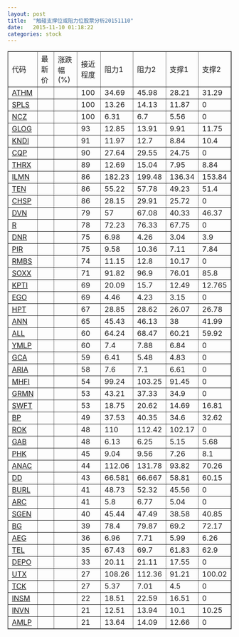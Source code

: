 ```yaml
---
layout: post
title:  "触碰支撑位或阻力位股票分析20151110"
date:   2015-11-10 01:18:22
categories: stock
---
```

<script type="text/javascript">
var stockList = []
stockList.push('gb_athm');
stockList.push('gb_spls');
stockList.push('gb_ncz');
stockList.push('gb_glog');
stockList.push('gb_kndi');
stockList.push('gb_cqp');
stockList.push('gb_thrx');
stockList.push('gb_ilmn');
stockList.push('gb_ten');
stockList.push('gb_chsp');
stockList.push('gb_dvn');
stockList.push('gb_r');
stockList.push('gb_dnr');
stockList.push('gb_pir');
stockList.push('gb_rmbs');
stockList.push('gb_soxx');
stockList.push('gb_kpti');
stockList.push('gb_ego');
stockList.push('gb_hpt');
stockList.push('gb_ann');
stockList.push('gb_all');
stockList.push('gb_ymlp');
stockList.push('gb_gca');
stockList.push('gb_aria');
stockList.push('gb_mhfi');
stockList.push('gb_grmn');
stockList.push('gb_swft');
stockList.push('gb_bp');
stockList.push('gb_rok');
stockList.push('gb_gab');
stockList.push('gb_phk');
stockList.push('gb_anac');
stockList.push('gb_dd');
stockList.push('gb_burl');
stockList.push('gb_arc');
stockList.push('gb_sgen');
stockList.push('gb_bg');
stockList.push('gb_aeg');
stockList.push('gb_tel');
stockList.push('gb_depo');
stockList.push('gb_utx');
stockList.push('gb_tck');
stockList.push('gb_insm');
stockList.push('gb_invn');
stockList.push('gb_amlp');
</script>
<table border="1">
 <tr>
 <td>代码</td>
 <td>最新价</td>
 <td>涨跌幅(%)</td>
 <td>接近程度</td>
 <td>阻力1</td>
 <td>阻力2</td>
 <td>支撑1</td>
 <td>支撑2</td>
</tr>
  <tr id="athm" class="green">
  <td><a href="http://stock.finance.sina.com.cn/usstock/quotes/ATHM.html" target="_blank">ATHM</a></td><td></td><td></td><td>100</td><td>34.69</td><td>45.98</td><td>28.21</td><td>31.29</td></tr>
  <tr id="spls" class="red">
  <td><a href="http://stock.finance.sina.com.cn/usstock/quotes/SPLS.html" target="_blank">SPLS</a></td><td></td><td></td><td>100</td><td>13.26</td><td>14.13</td><td>11.87</td><td>0</td></tr>
  <tr id="ncz" class="green">
  <td><a href="http://stock.finance.sina.com.cn/usstock/quotes/NCZ.html" target="_blank">NCZ</a></td><td></td><td></td><td>100</td><td>6.31</td><td>6.7</td><td>5.56</td><td>0</td></tr>
  <tr id="glog" class="red">
  <td><a href="http://stock.finance.sina.com.cn/usstock/quotes/GLOG.html" target="_blank">GLOG</a></td><td></td><td></td><td>93</td><td>12.85</td><td>13.91</td><td>9.91</td><td>11.75</td></tr>
  <tr id="kndi" class="green">
  <td><a href="http://stock.finance.sina.com.cn/usstock/quotes/KNDI.html" target="_blank">KNDI</a></td><td></td><td></td><td>91</td><td>11.97</td><td>12.7</td><td>8.84</td><td>10.4</td></tr>
  <tr id="cqp" class="red">
  <td><a href="http://stock.finance.sina.com.cn/usstock/quotes/CQP.html" target="_blank">CQP</a></td><td></td><td></td><td>90</td><td>27.64</td><td>29.55</td><td>24.75</td><td>0</td></tr>
  <tr id="thrx" class="green">
  <td><a href="http://stock.finance.sina.com.cn/usstock/quotes/THRX.html" target="_blank">THRX</a></td><td></td><td></td><td>89</td><td>12.69</td><td>15.04</td><td>7.95</td><td>8.84</td></tr>
  <tr id="ilmn" class="green">
  <td><a href="http://stock.finance.sina.com.cn/usstock/quotes/ILMN.html" target="_blank">ILMN</a></td><td></td><td></td><td>86</td><td>182.23</td><td>199.48</td><td>136.34</td><td>153.84</td></tr>
  <tr id="ten" class="red">
  <td><a href="http://stock.finance.sina.com.cn/usstock/quotes/TEN.html" target="_blank">TEN</a></td><td></td><td></td><td>86</td><td>55.22</td><td>57.78</td><td>49.23</td><td>51.4</td></tr>
  <tr id="chsp" class="red">
  <td><a href="http://stock.finance.sina.com.cn/usstock/quotes/CHSP.html" target="_blank">CHSP</a></td><td></td><td></td><td>86</td><td>28.15</td><td>29.91</td><td>25.72</td><td>0</td></tr>
  <tr id="dvn" class="green">
  <td><a href="http://stock.finance.sina.com.cn/usstock/quotes/DVN.html" target="_blank">DVN</a></td><td></td><td></td><td>79</td><td>57</td><td>67.08</td><td>40.33</td><td>46.37</td></tr>
  <tr id="r" class="red">
  <td><a href="http://stock.finance.sina.com.cn/usstock/quotes/R.html" target="_blank">R</a></td><td></td><td></td><td>78</td><td>72.23</td><td>76.33</td><td>67.75</td><td>0</td></tr>
  <tr id="dnr" class="green">
  <td><a href="http://stock.finance.sina.com.cn/usstock/quotes/DNR.html" target="_blank">DNR</a></td><td></td><td></td><td>75</td><td>6.98</td><td>4.26</td><td>3.04</td><td>3.9</td></tr>
  <tr id="pir" class="green">
  <td><a href="http://stock.finance.sina.com.cn/usstock/quotes/PIR.html" target="_blank">PIR</a></td><td></td><td></td><td>75</td><td>9.58</td><td>10.36</td><td>7.11</td><td>7.84</td></tr>
  <tr id="rmbs" class="red">
  <td><a href="http://stock.finance.sina.com.cn/usstock/quotes/RMBS.html" target="_blank">RMBS</a></td><td></td><td></td><td>74</td><td>11.15</td><td>12.8</td><td>10.17</td><td>0</td></tr>
  <tr id="soxx" class="red">
  <td><a href="http://stock.finance.sina.com.cn/usstock/quotes/SOXX.html" target="_blank">SOXX</a></td><td></td><td></td><td>71</td><td>91.82</td><td>96.9</td><td>76.01</td><td>85.8</td></tr>
  <tr id="kpti" class="red">
  <td><a href="http://stock.finance.sina.com.cn/usstock/quotes/KPTI.html" target="_blank">KPTI</a></td><td></td><td></td><td>69</td><td>20.09</td><td>15.7</td><td>12.49</td><td>12.765</td></tr>
  <tr id="ego" class="green">
  <td><a href="http://stock.finance.sina.com.cn/usstock/quotes/EGO.html" target="_blank">EGO</a></td><td></td><td></td><td>69</td><td>4.46</td><td>4.23</td><td>3.15</td><td>0</td></tr>
  <tr id="hpt" class="green">
  <td><a href="http://stock.finance.sina.com.cn/usstock/quotes/HPT.html" target="_blank">HPT</a></td><td></td><td></td><td>67</td><td>28.85</td><td>28.62</td><td>26.07</td><td>26.78</td></tr>
  <tr id="ann" class="red">
  <td><a href="http://stock.finance.sina.com.cn/usstock/quotes/ANN.html" target="_blank">ANN</a></td><td></td><td></td><td>65</td><td>45.43</td><td>46.13</td><td>38</td><td>41.99</td></tr>
  <tr id="all" class="red">
  <td><a href="http://stock.finance.sina.com.cn/usstock/quotes/ALL.html" target="_blank">ALL</a></td><td></td><td></td><td>60</td><td>64.24</td><td>68.47</td><td>60.21</td><td>59.92</td></tr>
  <tr id="ymlp" class="red">
  <td><a href="http://stock.finance.sina.com.cn/usstock/quotes/YMLP.html" target="_blank">YMLP</a></td><td></td><td></td><td>60</td><td>7.4</td><td>7.88</td><td>6.84</td><td>0</td></tr>
  <tr id="gca" class="green">
  <td><a href="http://stock.finance.sina.com.cn/usstock/quotes/GCA.html" target="_blank">GCA</a></td><td></td><td></td><td>59</td><td>6.41</td><td>5.48</td><td>4.83</td><td>0</td></tr>
  <tr id="aria" class="red">
  <td><a href="http://stock.finance.sina.com.cn/usstock/quotes/ARIA.html" target="_blank">ARIA</a></td><td></td><td></td><td>58</td><td>7.6</td><td>7.1</td><td>6.61</td><td>0</td></tr>
  <tr id="mhfi" class="red">
  <td><a href="http://stock.finance.sina.com.cn/usstock/quotes/MHFI.html" target="_blank">MHFI</a></td><td></td><td></td><td>54</td><td>99.24</td><td>103.25</td><td>91.45</td><td>0</td></tr>
  <tr id="grmn" class="green">
  <td><a href="http://stock.finance.sina.com.cn/usstock/quotes/GRMN.html" target="_blank">GRMN</a></td><td></td><td></td><td>53</td><td>43.21</td><td>37.33</td><td>34.9</td><td>0</td></tr>
  <tr id="swft" class="green">
  <td><a href="http://stock.finance.sina.com.cn/usstock/quotes/SWFT.html" target="_blank">SWFT</a></td><td></td><td></td><td>53</td><td>18.75</td><td>20.62</td><td>14.69</td><td>16.81</td></tr>
  <tr id="bp" class="green">
  <td><a href="http://stock.finance.sina.com.cn/usstock/quotes/BP.html" target="_blank">BP</a></td><td></td><td></td><td>49</td><td>37.53</td><td>40.35</td><td>34.6</td><td>32.62</td></tr>
  <tr id="rok" class="red">
  <td><a href="http://stock.finance.sina.com.cn/usstock/quotes/ROK.html" target="_blank">ROK</a></td><td></td><td></td><td>48</td><td>110</td><td>112.42</td><td>102.17</td><td>0</td></tr>
  <tr id="gab" class="green">
  <td><a href="http://stock.finance.sina.com.cn/usstock/quotes/GAB.html" target="_blank">GAB</a></td><td></td><td></td><td>48</td><td>6.13</td><td>6.25</td><td>5.15</td><td>5.68</td></tr>
  <tr id="phk" class="red">
  <td><a href="http://stock.finance.sina.com.cn/usstock/quotes/PHK.html" target="_blank">PHK</a></td><td></td><td></td><td>45</td><td>9.04</td><td>9.56</td><td>7.26</td><td>8.1</td></tr>
  <tr id="anac" class="red">
  <td><a href="http://stock.finance.sina.com.cn/usstock/quotes/ANAC.html" target="_blank">ANAC</a></td><td></td><td></td><td>44</td><td>112.06</td><td>131.78</td><td>93.82</td><td>70.26</td></tr>
  <tr id="dd" class="red">
  <td><a href="http://stock.finance.sina.com.cn/usstock/quotes/DD.html" target="_blank">DD</a></td><td></td><td></td><td>43</td><td>66.581</td><td>66.667</td><td>58.81</td><td>60.15</td></tr>
  <tr id="burl" class="red">
  <td><a href="http://stock.finance.sina.com.cn/usstock/quotes/BURL.html" target="_blank">BURL</a></td><td></td><td></td><td>41</td><td>48.73</td><td>52.32</td><td>45.56</td><td>0</td></tr>
  <tr id="arc" class="green">
  <td><a href="http://stock.finance.sina.com.cn/usstock/quotes/ARC.html" target="_blank">ARC</a></td><td></td><td></td><td>41</td><td>5.8</td><td>6.77</td><td>5.04</td><td>0</td></tr>
  <tr id="sgen" class="green">
  <td><a href="http://stock.finance.sina.com.cn/usstock/quotes/SGEN.html" target="_blank">SGEN</a></td><td></td><td></td><td>40</td><td>45.44</td><td>47.49</td><td>38.58</td><td>40.85</td></tr>
  <tr id="bg" class="green">
  <td><a href="http://stock.finance.sina.com.cn/usstock/quotes/BG.html" target="_blank">BG</a></td><td></td><td></td><td>39</td><td>78.4</td><td>79.87</td><td>69.2</td><td>72.17</td></tr>
  <tr id="aeg" class="green">
  <td><a href="http://stock.finance.sina.com.cn/usstock/quotes/AEG.html" target="_blank">AEG</a></td><td></td><td></td><td>36</td><td>6.96</td><td>7.71</td><td>5.99</td><td>6.26</td></tr>
  <tr id="tel" class="red">
  <td><a href="http://stock.finance.sina.com.cn/usstock/quotes/TEL.html" target="_blank">TEL</a></td><td></td><td></td><td>35</td><td>67.43</td><td>69.7</td><td>61.83</td><td>62.9</td></tr>
  <tr id="depo" class="green">
  <td><a href="http://stock.finance.sina.com.cn/usstock/quotes/DEPO.html" target="_blank">DEPO</a></td><td></td><td></td><td>33</td><td>20.11</td><td>21.11</td><td>17.55</td><td>0</td></tr>
  <tr id="utx" class="green">
  <td><a href="http://stock.finance.sina.com.cn/usstock/quotes/UTX.html" target="_blank">UTX</a></td><td></td><td></td><td>27</td><td>108.26</td><td>112.36</td><td>91.21</td><td>100.02</td></tr>
  <tr id="tck" class="green">
  <td><a href="http://stock.finance.sina.com.cn/usstock/quotes/TCK.html" target="_blank">TCK</a></td><td></td><td></td><td>27</td><td>5.37</td><td>7.01</td><td>4.5</td><td>0</td></tr>
  <tr id="insm" class="green">
  <td><a href="http://stock.finance.sina.com.cn/usstock/quotes/INSM.html" target="_blank">INSM</a></td><td></td><td></td><td>22</td><td>18.51</td><td>22.59</td><td>16.51</td><td>0</td></tr>
  <tr id="invn" class="green">
  <td><a href="http://stock.finance.sina.com.cn/usstock/quotes/INVN.html" target="_blank">INVN</a></td><td></td><td></td><td>21</td><td>12.51</td><td>13.94</td><td>10.1</td><td>10.25</td></tr>
  <tr id="amlp" class="red">
  <td><a href="http://stock.finance.sina.com.cn/usstock/quotes/AMLP.html" target="_blank">AMLP</a></td><td></td><td></td><td>21</td><td>13.64</td><td>14.09</td><td>12.66</td><td>0</td></tr>
</table>
